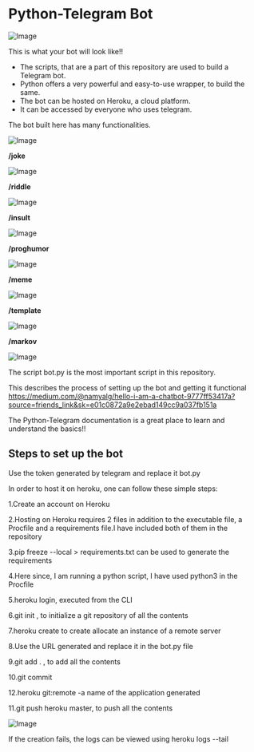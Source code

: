 # Python-Telegram Bot #

![Image](https://snipboard.io/z8bDAu.jpg)

This is what your bot will look like!!

- The scripts, that are a part of this repository are used to build a Telegram bot.
- Python offers a very powerful and easy-to-use wrapper, to build the same.
- The bot can be hosted on Heroku, a cloud platform.
- It can be accessed by everyone who uses telegram.

The bot built here has many functionalities.

![Image](https://snipboard.io/GaQShw.jpg)

**/joke**

![Image](https://snipboard.io/30QzjX.jpg)

**/riddle**

![Image](https://snipboard.io/dTwZjU.jpg)

**/insult**

![Image](https://snipboard.io/yOWwd7.jpg)

**/proghumor**

![Image](https://snipboard.io/4pkmRP.jpg)

**/meme**

![Image](https://snipboard.io/neLGMU.jpg)

**/template**

![Image](https://snipboard.io/oIq4aH.jpg)

**/markov**

![Image](https://snipboard.io/OjX7Un.jpg)

The script bot.py is the most important script in this repository.

This describes the process of setting up the bot and getting it functional
https://medium.com/@namyalg/hello-i-am-a-chatbot-9777ff53417a?source=friends_link&sk=e01c0872a9e2ebad149cc9a037fb151a

The Python-Telegram documentation is a great place to learn and understand the basics!!

## Steps to set up the bot ##

Use the token generated by telegram and replace it bot.py

In order to host it on heroku, one can follow these simple steps:

1.Create an account on Heroku

2.Hosting on Heroku requires 2 files in addition to the executable file, a Procfile and a requirements file.I have included both of them in the repository

3.pip freeze --local > requirements.txt can be used to generate the requirements

4.Here since, I am running a python script, I have used python3 in the Procfile

5.heroku login, executed from the CLI

6.git init , to initialize a git repository of all the contents

7.heroku create to create allocate an instance of a remote server

8.Use the URL generated and replace it in the bot.py file

9.git add . , to add all the contents

10.git commit

12.heroku git:remote -a name of the application generated

11.git push heroku master, to push all the contents

![Image](https://snipboard.io/WN2vAj.jpg)

If the creation fails, the logs can be viewed using heroku logs --tail
